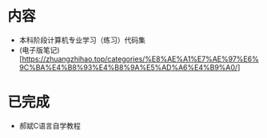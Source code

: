 # 内容
- 本科阶段计算机专业学习（练习）代码集
- (电子版笔记)[https://zhuangzhihao.top/categories/%E8%AE%A1%E7%AE%97%E6%9C%BA%E4%B8%93%E4%B8%9A%E5%AD%A6%E4%B9%A0/]

# 已完成
- 郝斌C语言自学教程
